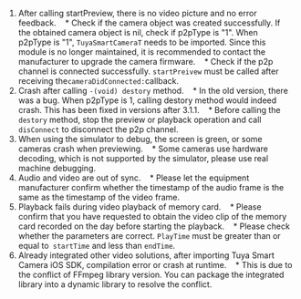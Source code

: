 

1. After calling startPreview, there is no video picture and no error feedback.
   * Check if the camera object was created successfully. If the obtained camera object is nil, check if p2pType is "1". When p2pType is "1", `TuyaSmartCameraT` needs to be imported. Since this module is no longer maintained, it is recommended to contact the manufacturer to upgrade the camera firmware.
   * Check if the p2p channel is connected successfully. `startPreivew` must be called after receiving the` cameraDidConnected: `callback.
2. Crash after calling `-(void) destory` method.
   * In the old version, there was a bug. When p2pType is 1, calling destory method would indeed crash. This has been fixed in versions after 3.1.1.
   * Before calling the `destory` method, stop the preview or playback operation and call` disConnect` to disconnect the p2p channel.
3. When using the simulator to debug, the screen is green, or some cameras crash when previewing.
   * Some cameras use hardware decoding, which is not supported by the simulator, please use real machine debugging.
4. Audio and video are out of sync.
   * Please let the equipment manufacturer confirm whether the timestamp of the audio frame is the same as the timestamp of the video frame.
5. Playback fails during video playback of memory card.
   * Please confirm that you have requested to obtain the video clip of the memory card recorded on the day before starting the playback.
   * Please check whether the parameters are correct. `PlayTime` must be greater than or equal to` startTime` and less than `endTime`.
6. Already integrated other video solutions, after importing Tuya Smart Camera iOS SDK, compilation error or crash at runtime.
   * This is due to the conflict of FFmpeg library version. You can package the integrated library into a dynamic library to resolve the conflict.
